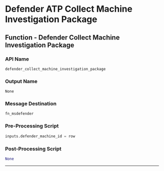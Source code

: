 <!--
    DO NOT MANUALLY EDIT THIS FILE
    THIS FILE IS AUTOMATICALLY GENERATED WITH resilient-circuits codegen
-->

# Defender ATP Collect Machine Investigation Package

## Function - Defender Collect Machine Investigation Package

### API Name
`defender_collect_machine_investigation_package`

### Output Name
`None`

### Message Destination
`fn_msdefender`

### Pre-Processing Script
```python
inputs.defender_machine_id = row
```

### Post-Processing Script
```python
None
```

---

